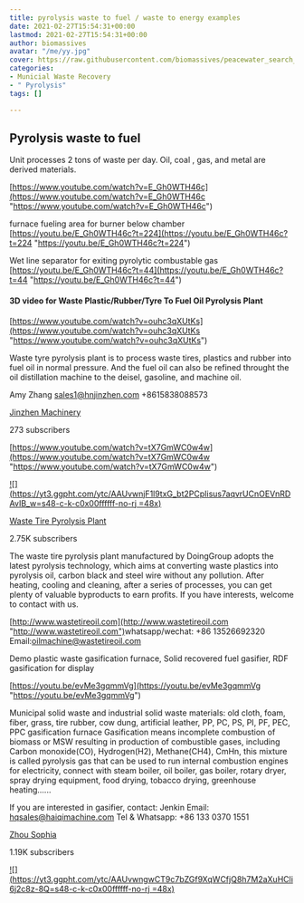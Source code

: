 ```yaml
---
title: pyrolysis waste to fuel / waste to energy examples
date: 2021-02-27T15:54:31+00:00
lastmod: 2021-02-27T15:54:31+00:00
author: biomassives
avatar: "/me/yy.jpg"
cover: https://raw.githubusercontent.com/biomassives/peacewater_search_scdhub_solutions_library/main/static/img/50bef46befeec85cab9d532fdc23d811.jpg
categories:
- Municial Waste Recovery
- " Pyrolysis"
tags: []

---
```

## Pyrolysis waste to fuel 

Unit processes 2 tons of waste per day. Oil, coal , gas, and metal are derived materials.

[https://www.youtube.com/watch?v=E_Gh0WTH46c](https://www.youtube.com/watch?v=E_Gh0WTH46c "https://www.youtube.com/watch?v=E_Gh0WTH46c")

furnace fueling area for burner below chamber [https://youtu.be/E_Gh0WTH46c?t=224](https://youtu.be/E_Gh0WTH46c?t=224 "https://youtu.be/E_Gh0WTH46c?t=224")

Wet line separator for exiting pyrolytic combustable gas  [https://youtu.be/E_Gh0WTH46c?t=44](https://youtu.be/E_Gh0WTH46c?t=44 "https://youtu.be/E_Gh0WTH46c?t=44")

#### 3D video for Waste Plastic/Rubber/Tyre To Fuel Oil Pyrolysis Plant

[https://www.youtube.com/watch?v=ouhc3qXUtKs](https://www.youtube.com/watch?v=ouhc3qXUtKs "https://www.youtube.com/watch?v=ouhc3qXUtKs")

Waste tyre pyrolysis plant is to process waste tires, plastics and rubber into fuel oil in normal pressure. And the fuel oil can also be refined throught the oil distillation machine to the deisel, gasoline, and machine oil.

Amy Zhang sales1@hnjinzhen.com +8615838088573

[Jinzhen Machinery](https://www.youtube.com/channel/UCWa1C_WFo_Oe_plBN_idMFA)

273 subscribers

[https://www.youtube.com/watch?v=tX7GmWC0w4w](https://www.youtube.com/watch?v=tX7GmWC0w4w "https://www.youtube.com/watch?v=tX7GmWC0w4w")

[![](https://yt3.ggpht.com/ytc/AAUvwnjF1l9txG_bt2PCpIisus7aqvrUCnOEVnRDAvIB_w=s48-c-k-c0x00ffffff-no-rj =48x)](https://www.youtube.com/channel/UCIilYSKs3dNLjYtzdvQN9AA)

 [Waste Tire Pyrolysis Plant](https://www.youtube.com/channel/UCIilYSKs3dNLjYtzdvQN9AA)

 2.75K subscribers

The waste tire pyrolysis plant manufactured by DoingGroup adopts the latest pyrolysis technology, which aims at converting waste plastics into pyrolysis oil, carbon black and steel wire without any pollution. After heating, cooling and cleaning, after a series of processes, you can get plenty of valuable byproducts to earn profits. If you have interests, welcome to contact with us.

 [http://www.wastetireoil.com](http://www.wastetireoil.com "http://www.wastetireoil.com")​ whatsapp/wechat: +86 13526692320 Email:oilmachine@wastetireoil.com 

Demo plastic waste gasification furnace, Solid recovered fuel gasifier, RDF gasification for display

[https://youtu.be/evMe3gqmmVg](https://youtu.be/evMe3gqmmVg "https://youtu.be/evMe3gqmmVg")

Municipal solid waste and industrial solid waste materials: old cloth, foam, fiber, grass, tire rubber, cow dung, artificial leather, PP, PC, PS, PI, PF, PEC, PPC gasification furnace Gasification means incomplete combustion of biomass or MSW resulting in production of combustible gases, including Carbon monoxide(CO), Hydrogen(H2), Methane(CH4), CmHn, this mixture is called pyrolysis gas that can be used to run internal combustion engines for electricity, connect with steam boiler, oil boiler, gas boiler, rotary dryer, spray drying equipment, food drying, tobacco drying, greenhouse heating......

If you are interested in gasifier, contact: Jenkin Email: hqsales@haiqimachine.com Tel & Whatsapp: +86 133 0370 1551

[Zhou Sophia](https://www.youtube.com/channel/UCfDE3NL2P1LN_HTmYsN8c8Q)

1\.19K subscribers

[!\[\](https://yt3.ggpht.com/ytc/AAUvwngwCT9c7bZGf9XqWCfjQ8h7M2aXuHCli6j2c8z-8Q=s48-c-k-c0x00ffffff-no-rj =48x)](https://www.youtube.com/channel/UCfDE3NL2P1LN_HTmYsN8c8Q)